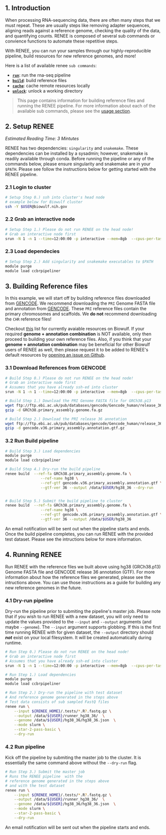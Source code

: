 ## 1. Introduction

When processing RNA-sequencing data, there are often many steps that we must repeat. These are usually steps like removing adapter sequences, aligning reads against a reference genome, checking the quality of the data, and quantifying counts. RENEE is composed of several sub commands or convience functions to automate these repetitive steps.

With RENEE, you can run your samples through our highly-reproducible pipeline, build resources for new reference genomes, and more!

Here is a list of available renee `sub commands`:
   
 - [**`run`**](../run): run the rna-seq pipeline   
 - [**`build`**](../build): build reference files   
 - [**`cache`**](../cache): cache remote resources locally  
 - [**`unlock`**](../unlock): unlock a working directory  

> This page contains information for building reference files and running the RENEE pipeline. For more information about each of the available sub commands, please see the [usage section](./run.md). 

## 2. Setup RENEE
_Estimated Reading Time: 3 Mintutes_

RENEE has two dependencies: `singularity` and `snakemake`. These dependencies can be installed by a sysadmin; however, snakemake is readily available through conda. Before running the pipeline or any of the commands below, please ensure singularity and snakemake are in your `$PATH`. Please see follow the instructions below for getting started with the RENEE pipeline.

### 2.1 Login to cluster
```bash
# Setup Step 0.) ssh into cluster's head node
# example below for Biowulf cluster
ssh -Y $USER@biowulf.nih.gov
```


### 2.2 Grab an interactive node
```bash 
# Setup Step 1.) Please do not run RENEE on the head node!
# Grab an interactive node first
srun -N 1 -n 1 --time=12:00:00 -p interactive --mem=8gb  --cpus-per-task=4 --pty bash
```

### 2.3 Load dependecies
```bash 
# Setup Step 2.) Add singularity and snakemake executables to $PATH
module purge
module load ccbrpipeliner
```

## 3. Building Reference files

In this example, we will start off by building reference files downloaded from [GENCODE](https://www.gencodegenes.org/). We recommend downloading the `PRI` Genome FASTA file and annotation from [GENCODE](https://www.gencodegenes.org/). These `PRI` reference files contain the primary chromosomes and scaffolds. We **do not** recommend downloading the `CHR` reference files! 

Checkout [this](./Resources.md) list for currently avaiable resources on Biowulf. If your required **genome + annotation combination** is NOT available, only then proceed to building your own reference files. Also, if you think that your **genome + annotation combination** may be beneficial for other Biowulf users of RENEE as well, then please request it to be added to RENEE's default resources by [opening an issue on Github](https://github.com/CCBR/RENEE/issues).

### 3.1 Download References from GENCODE

```bash
# Build Step 0.) Please do not run RENEE on the head node!
# Grab an interactive node first
# Assumes that you have already ssh-ed into cluster
srun -N 1 -n 1 --time=12:00:00 -p interactive --mem=8gb  --cpus-per-task=4 --pty bash

# Build Step 1.) Download the PRI Genome FASTA file for GRCh38.p13
wget ftp://ftp.ebi.ac.uk/pub/databases/gencode/Gencode_human/release_36/GRCh38.primary_assembly.genome.fa.gz
gzip -d GRCh38.primary_assembly.genome.fa.gz

# Build Step 2.) Download the PRI release 36 annotation
wget ftp://ftp.ebi.ac.uk/pub/databases/gencode/Gencode_human/release_36/gencode.v36.primary_assembly.annotation.gtf.gz
gzip -d gencode.v36.primary_assembly.annotation.gtf.gz
```

### 3.2 Run Build pipeline 
```bash
# Build Step 3.) Load dependencies
module purge
module load ccbrpipeliner

# Build Step 4.) Dry-run the build pipeline
renee build  --ref-fa GRCh38.primary_assembly.genome.fa \
                --ref-name hg38 \
                --ref-gtf gencode.v36.primary_assembly.annotation.gtf \
                --gtf-ver 36 --output /data/$USER/hg38_36 --dry-run


# Build Step 5.) Submit the build pipeline to cluster
renee build  --ref-fa GRCh38.primary_assembly.genome.fa \
                --ref-name hg38 \
                --ref-gtf gencode.v36.primary_assembly.annotation.gtf \
                --gtf-ver 36 --output /data/$USER/hg38_36 
```

An email notification will be sent out when the pipeline starts and ends. Once the build pipeline completes, you can run RENEE with the provided test dataset. Please see the intructions below for more information.

## 4. Running RENEE 

Run RENEE with the reference files we built above using hg38 (GRCh38.p13) Genome FASTA file and GENCODE release 36 annotation (GTF). For more information about how the reference files we generated, please see the intructions above. You can use those instructions as a guide for building any new reference genomes in the future. 


### 4.1 Dry-run pipeline 

Dry-run the pipeline prior to submiting the pipeline's master job. Please note that if you wish to run RENEE with a new dataset, you will only need to update the values provided to the `--input` and `--output` arguments (and maybe `--genome`). The `--input` argument supports globbing. If this is the first time running RENEE with for given dataset, the `--output` directory should _**not**_ exist on your local filesystem. It will be created automatically during runtime.

```bash
# Run Step 0.) Please do not run RENEE on the head node!
# Grab an interactive node first
# Assumes that you have already ssh-ed into cluster
srun -N 1 -n 1 --time=12:00:00 -p interactive --mem=8gb  --cpus-per-task=4 --pty bash

# Run Step 1.) Load dependencies
module purge
module load ccbrpipeliner

# Run Step 2.) Dry-run the pipeline with test dataset
# And reference genome generated in the steps above
# Test data consists of sub sampled FastQ files 
renee run \
    --input ${RENEE_HOME}/.tests/*.R?.fastq.gz \
    --output /data/${USER}/runner_hg38_36/  \
    --genome /data/${USER}/hg38_36/hg38_36.json  \
    --mode slurm \
    --star-2-pass-basic \
    --dry-run
```

### 4.2 Run pipeline 

Kick off the pipeline by submiting the master job to the cluster. It is essentially the same command above without the `--dry-run` flag. 

```bash
# Run Step 3.) Submit the master job
# Runs the RENEE pipeline  with the 
# reference genome generated in the steps above
# and with the test dataset
renee run \
    --input ${RENEE_HOME}/.tests/*.R?.fastq.gz \
    --output /data/${USER}/runner_hg38_36/  \
    --genome /data/${USER}/hg38_36/hg38_36.json  \
    --mode slurm \
    --star-2-pass-basic \
    --dry-run
```

An email notification will be sent out when the pipeline starts and ends.